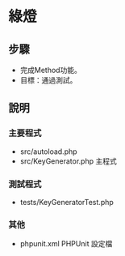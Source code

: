 # 綠燈

## 步驟
* 完成Method功能。
* 目標：通過測試。

## 說明
### 主要程式
* src/autoload.php 
* src/KeyGenerator.php 主程式

### 測試程式
* tests/KeyGeneratorTest.php

### 其他
* phpunit.xml PHPUnit 設定檔
